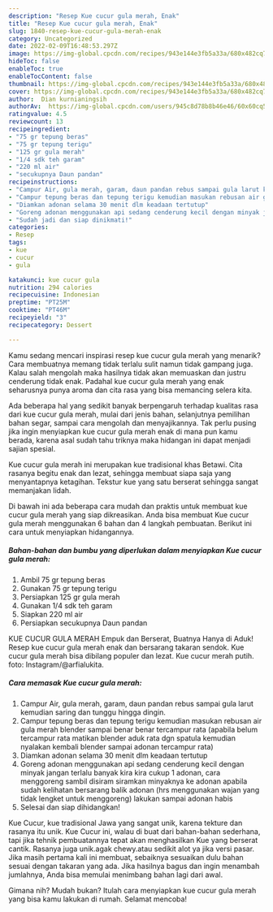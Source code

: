 ```yaml
---
description: "Resep Kue cucur gula merah, Enak"
title: "Resep Kue cucur gula merah, Enak"
slug: 1840-resep-kue-cucur-gula-merah-enak
category: Uncategorized
date: 2022-02-09T16:48:53.297Z
image: https://img-global.cpcdn.com/recipes/943e144e3fb5a33a/680x482cq70/kue-cucur-gula-merah-foto-resep-utama.jpg
hideToc: false
enableToc: true
enableTocContent: false
thumbnail: https://img-global.cpcdn.com/recipes/943e144e3fb5a33a/680x482cq70/kue-cucur-gula-merah-foto-resep-utama.jpg
cover: https://img-global.cpcdn.com/recipes/943e144e3fb5a33a/680x482cq70/kue-cucur-gula-merah-foto-resep-utama.jpg
author:  Dian kurnianingsih
authorAv:  https://img-global.cpcdn.com/users/945c8d78b8b46e46/60x60cq50/avatar.jpg
ratingvalue: 4.5
reviewcount: 13
recipeingredient:
- "75 gr tepung beras"
- "75 gr tepung terigu"
- "125 gr gula merah"
- "1/4 sdk teh garam"
- "220 ml air"
- "secukupnya Daun pandan"
recipeinstructions:
- "Campur Air, gula merah, garam, daun pandan rebus sampai gula larut kemudian saring dan tunggu hingga dingin."
- "Campur tepung beras dan tepung terigu kemudian masukan rebusan air gula merah blender sampai benar benar tercampur rata (apabila belum tercampur rata matikan blender aduk rata dgn spatula kemudian nyalakan kembali blender sampai adonan tercampur rata)"
- "Diamkan adonan selama 30 menit dlm keadaan tertutup"
- "Goreng adonan menggunakan api sedang cenderung kecil dengan minyak jangan terlalu banyak kira kira cukup 1 adonan, cara menggoreng sambil disiram siramkan minyaknya ke adonan apabila sudah kelihatan bersarang balik adonan (hrs menggunakan wajan yang tidak lengket untuk menggoreng) lakukan sampai adonan habis"
- "Sudah jadi dan siap dinikmati!"
categories:
- Resep
tags:
- kue
- cucur
- gula

katakunci: kue cucur gula 
nutrition: 294 calories
recipecuisine: Indonesian
preptime: "PT25M"
cooktime: "PT46M"
recipeyield: "3"
recipecategory: Dessert

---
```



Kamu sedang mencari inspirasi resep kue cucur gula merah yang menarik? Cara membuatnya memang tidak terlalu sulit namun tidak gampang juga. Kalau salah mengolah maka hasilnya tidak akan memuaskan dan justru cenderung tidak enak. Padahal kue cucur gula merah yang enak seharusnya punya aroma dan cita rasa yang bisa memancing selera kita.


Ada beberapa hal yang sedikit banyak berpengaruh terhadap kualitas rasa dari kue cucur gula merah, mulai dari jenis bahan, selanjutnya pemilihan bahan segar, sampai cara mengolah dan menyajikannya. Tak perlu pusing jika ingin menyiapkan kue cucur gula merah enak di mana pun kamu berada, karena asal sudah tahu triknya maka hidangan ini dapat menjadi sajian spesial.

Kue cucur gula merah ini merupakan kue tradisional khas Betawi. Cita rasanya begitu enak dan lezat, sehingga membuat siapa saja yang menyantapnya ketagihan. Tekstur kue yang satu berserat sehingga sangat memanjakan lidah.


Di bawah ini ada beberapa cara mudah dan praktis untuk membuat kue cucur gula merah yang siap dikreasikan. Anda bisa membuat Kue cucur gula merah menggunakan 6 bahan dan 4 langkah pembuatan. Berikut ini cara untuk menyiapkan hidangannya.

<!--inarticleads1-->

##### Bahan-bahan dan bumbu yang diperlukan dalam menyiapkan Kue cucur gula merah:

1. Ambil 75 gr tepung beras
1. Gunakan 75 gr tepung terigu
1. Persiapkan 125 gr gula merah
1. Gunakan 1/4 sdk teh garam
1. Siapkan 220 ml air
1. Persiapkan secukupnya Daun pandan


KUE CUCUR GULA MERAH Empuk dan Berserat, Buatnya Hanya di Aduk! Resep kue cucur gula merah enak dan bersarang takaran sendok. Kue cucur gula merah bisa dibilang populer dan lezat. Kue cucur merah putih. foto: Instagram/@arfialukita. 

<!--inarticleads2-->

##### Cara memasak Kue cucur gula merah:

1. Campur Air, gula merah, garam, daun pandan rebus sampai gula larut kemudian saring dan tunggu hingga dingin.
1. Campur tepung beras dan tepung terigu kemudian masukan rebusan air gula merah blender sampai benar benar tercampur rata (apabila belum tercampur rata matikan blender aduk rata dgn spatula kemudian nyalakan kembali blender sampai adonan tercampur rata)
1. Diamkan adonan selama 30 menit dlm keadaan tertutup
1. Goreng adonan menggunakan api sedang cenderung kecil dengan minyak jangan terlalu banyak kira kira cukup 1 adonan, cara menggoreng sambil disiram siramkan minyaknya ke adonan apabila sudah kelihatan bersarang balik adonan (hrs menggunakan wajan yang tidak lengket untuk menggoreng) lakukan sampai adonan habis
1. Selesai dan siap dihidangkan!

Kue Cucur, kue tradisional Jawa yang sangat unik, karena tekture dan rasanya itu unik. Kue Cucur ini, walau di buat dari bahan-bahan sederhana, tapi jika tehnik pembuatannya tepat akan menghasilkan Kue yang berserat cantik. Rasanya juga unik.agak chewy.atau sedikit alot ya jika versi pasar. Jika masih pertama kali ini membuat, sebaiknya sesuaikan dulu bahan sesuai dengan takaran yang ada. Jika hasilnya bagus dan ingin menambah jumlahnya, Anda bisa memulai menimbang bahan lagi dari awal. 

Gimana nih? Mudah bukan? Itulah cara menyiapkan kue cucur gula merah yang bisa kamu lakukan di rumah. Selamat mencoba!
